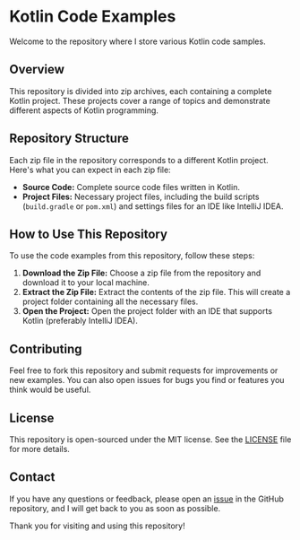 # Kotlin Code Examples

Welcome to the repository where I store various Kotlin code samples.

## Overview

This repository is divided into zip archives, each containing a complete Kotlin project. These projects cover a range of topics and demonstrate different aspects of Kotlin programming.

## Repository Structure

Each zip file in the repository corresponds to a different Kotlin project. Here's what you can expect in each zip file:

- **Source Code:** Complete source code files written in Kotlin.
- **Project Files:** Necessary project files, including the build scripts (`build.gradle` or `pom.xml`) and settings files for an IDE like IntelliJ IDEA.

## How to Use This Repository

To use the code examples from this repository, follow these steps:

1. **Download the Zip File:** Choose a zip file from the repository and download it to your local machine.
2. **Extract the Zip File:** Extract the contents of the zip file. This will create a project folder containing all the necessary files.
3. **Open the Project:** Open the project folder with an IDE that supports Kotlin (preferably IntelliJ IDEA).

## Contributing

Feel free to fork this repository and submit requests for improvements or new examples. You can also open issues for bugs you find or features you think would be useful.

## License

This repository is open-sourced under the MIT license. See the [LICENSE](LICENSE) file for more details.

## Contact

If you have any questions or feedback, please open an [issue](https://github.com/PavloMatveiev/Kotlin_Code_Examples/issues) in the GitHub repository, and I will get back to you as soon as possible.

Thank you for visiting and using this repository!
